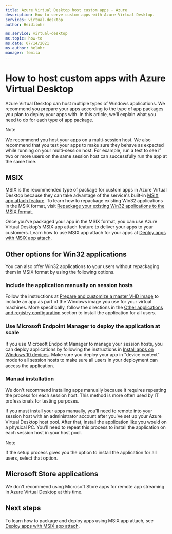 ```yaml
---
title: Azure Virtual Desktop host custom apps - Azure
description: How to serve custom apps with Azure Virtual Desktop.
services: virtual-desktop
author: Heidilohr

ms.service: virtual-desktop
ms.topic: how-to
ms.date: 07/14/2021
ms.author: helohr
manager: femila
---
```

# How to host custom apps with Azure Virtual Desktop

Azure Virtual Desktop can host multiple types of Windows applications. We recommend you prepare your apps according to the type of app packages you plan to deploy your apps with. In this article, we'll explain what you need to do for each type of app package. 

>[!NOTE]
>We recommend you host your apps on a multi-session host. We also recommend that you test your apps to make sure they behave as expected while running on your multi-session host. For example, run a test to see if two or more users on the same session host can successfully run the app at the same time.

## MSIX

MSIX is the recommended type of package for custom apps in Azure Virtual Desktop because they can take advantage of the service's built-in [MSIX app attach feature](../app-attach-glossary.md). To learn how to repackage existing Win32 applications in the MSIX format, visit [Repackage your existing Win32 applications to the MSIX format](/windows/application-management/msix-app-packaging-tool).

Once you've packaged your app in the MSIX format, you can use Azure Virtual Desktop’s MSIX app attach feature to deliver your apps to your customers. Learn how to use MSIX app attach for your apps at [Deploy apps with MSIX app attach](msix-app-attach.md).

## Other options for Win32 applications

You can also offer Win32 applications to your users without repackaging them in MSIX format by using the following options.

### Include the application manually on session hosts

Follow the instructions at [Prepare and customize a master VHD image](../set-up-customize-master-image.md) to include an app as part of the Windows image you use for your virtual machines. More specifically, follow the directions in the [Other applications and registry configuration](../set-up-customize-master-image.md#other-applications-and-registry-configuration) section to install the application for all users.

### Use Microsoft Endpoint Manager to deploy the application at scale

If you use Microsoft Endpoint Manager to manage your session hosts, you can deploy applications by following the instructions in [Install apps on Windows 10 devices](/mem/intune/apps/apps-windows-10-app-deploy#install-apps-on-windows-10-devices). Make sure you deploy your app in "device context" mode to all session hosts to make sure all users in your deployment can access the application.

### Manual installation

We don't recommend installing apps manually because it requires repeating the process for each session host. This method is more often used by IT professionals for testing purposes.

If you must install your apps manually, you'll need to remote into your session host with an administrator account after you've set up your Azure Virtual Desktop host pool. After that, install the application like you would on a physical PC. You'll need to repeat this process to install the application on each session host in your host pool.

>[!NOTE]
>If the setup process gives you the option to install the application for all users, select that option.

## Microsoft Store applications

We don't recommend using Microsoft Store apps for remote app streaming in Azure Virtual Desktop at this time.

## Next steps

To learn how to package and deploy apps using MSIX app attach, see [Deploy apps with MSIX app attach](msix-app-attach.md).